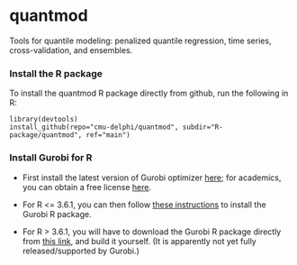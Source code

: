 # quantmod

Tools for quantile modeling: penalized quantile regression, time series,
cross-validation, and ensembles. 

### Install the R package

To install the quantmod R package directly from github, run the following in R:

```{r}
library(devtools)
install_github(repo="cmu-delphi/quantmod", subdir="R-package/quantmod", ref="main")
```

### Install Gurobi for R

- First install the latest version of Gurobi optimizer
  [here](https://www.gurobi.com/products/gurobi-optimizer/); for academics, you
  can obtain a free license
  [here](https://www.gurobi.com/academia/academic-program-and-licenses/).

- For R <= 3.6.1, you can then follow
  [these instructions](https://www.gurobi.com/documentation/9.0/refman/ins_the_r_package.html)
  to install the Gurobi R package.

- For R > 3.6.1, you will have to download the Gurobi R package directly from
  [this link](https://upload.gurobi.com/gurobiR/gurobi9.0.2_R.tar.gz), and build
  it yourself.  (It is apparently not yet fully released/supported by Gurobi.)
